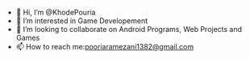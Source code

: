 - 👋 Hi, I’m @KhodePouria
- 👀 I’m interested in Game Developement 
- 💞️ I’m looking to collaborate on Android Programs, Web Projects and Games
- 📫 How to reach me:pooriaramezani1382@gmail.com



